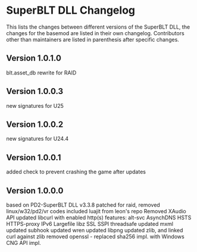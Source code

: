 # SuperBLT DLL Changelog

This lists the changes between different versions of the SuperBLT DLL,
the changes for the basemod are listed in their own changelog.
Contributors other than maintainers are listed in parenthesis after specific changes.

## Version 1.0.1.0

blt.asset_db rewrite for RAID

## Version 1.0.0.3

new signatures for U25

## Version 1.0.0.2

new signatures for U24.4

## Version 1.0.0.1

added check to prevent crashing the game after updates

## Version 1.0.0.0

based on PD2-SuperBLT DLL v3.3.8
patched for raid, removed linux/w32/pd2/vr codes
included luajit from leon's repo
Removed XAudio API
updated libcurl with enabled http(s) features: alt-svc AsynchDNS HSTS HTTPS-proxy IPv6 Largefile libz SSL SSPI threadsafe
updated mxml
updated subhook
updated wren
updated libpng
updated zlib, and linked curl against zlib
removed openssl - replaced sha256 impl. with Windows CNG API impl.